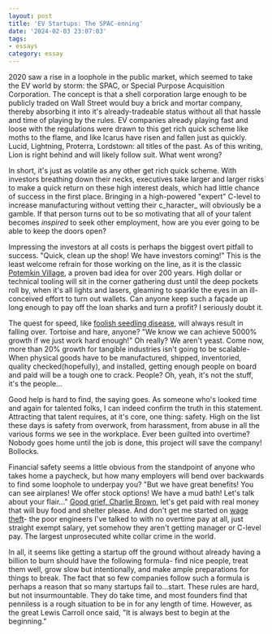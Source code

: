 ```yaml
---
layout: post
title: 'EV Startups: The SPAC-enning'
date: '2024-02-03 23:07:03'
tags:
- essays
category: essay
---
```


2020 saw a rise in a loophole in the public market, which seemed to take the EV world by storm: the SPAC, or Special Purpose Acquisition Corporation. The concept is that a shell corporation large enough to be publicly traded on Wall Street would buy a brick and mortar company, thereby absorbing it into it's already-tradeable status without all that hassle and time of playing by the rules. EV companies already playing fast and loose with the regulations were drawn to this get rich quick scheme like moths to the flame, and like Icarus have risen and fallen just as quickly. Lucid, Lightning, Proterra, Lordstown: all titles of the past. As of this writing, Lion is right behind and will likely follow suit. What went wrong?

In short, it's just as volatile as any other get rich quick scheme. With investors breathing down their necks, executives take larger and larger risks to make a quick return on these high interest deals, which had little chance of success in the first place. Bringing in a high-powered "expert" C-level to increase manufacturing without vetting their c_haracter_ will obviously be a gamble. If that person turns out to be so motivating that all of your talent becomes _inspired_ to seek other employment, how are you ever going to be able to keep the doors open?

Impressing the investors at all costs is perhaps the biggest overt pitfall to success. "Quick, clean up the shop! We have investors coming!" This is the least welcome refrain for those working on the line, as it is the classic [Potemkin Village](https://en.wikipedia.org/wiki/Potemkin_village), a proven bad idea for over 200 years. High dollar or technical tooling will sit in the corner gathering dust until the deep pockets roll by, when it's all lights and lasers, gleaming to sparkle the eyes in an ill-conceived effort to turn out wallets. Can anyone keep such a façade up long enough to pay off the loan sharks and turn a profit? I seriously doubt it.

The quest for speed, like [foolish seedling disease](https://en.wikipedia.org/wiki/Bakanae), will always result in falling over. Tortoise and hare, anyone? "We know we can achieve 5000% growth if we just work hard enough!" Oh really? We aren't yeast. Come now, more than 20% growth for tangible industries isn't going to be scalable- When physical goods have to be manufactured, shipped, inventoried, quality checked(hopefully), and installed, getting enough people on board and paid will be a tough one to crack. People? Oh, yeah, it's not the stuff, it's the people...

Good help is hard to find, the saying goes. As someone who's looked time and again for talented folks, I can indeed confirm the truth in this statement. Attracting that talent requires, at it's core, one thing: safety. High on the list these days is safety from overwork, from harassment, from abuse in all the various forms we see in the workplace. Ever been guilted into overtime? Nobody goes home until the job is done, this project will save the company! Bollocks.

Financial safety seems a little obvious from the standpoint of anyone who takes home a paycheck, but how many employers will bend over backwards to find some loophole to underpay you? "But we have great benefits! You can see airplanes! We offer stock options! We have a mud bath! Let's talk about your flair..." [Good grief, Charlie Brown](https://youtu.be/cQ-t4DhAfrs?si=ZmTcUBZGyPHbktoe&t=43), let's get paid with real money that will buy food and shelter please. And don't get me started on [wage theft](https://www.epi.org/publication/wage-theft-2021/)- the poor engineers I've talked to with no overtime pay at all, just straight exempt salary, yet somehow they aren't getting manager or C-level pay. The largest unprosecuted white collar crime in the world.

In all, it seems like getting a startup off the ground without already having a billion to burn should have the following formula- find nice people, treat them well, grow slow but intentionally, and make ample preparations for things to break. The fact that so few companies follow such a formula is perhaps a reason that so many startups fail to...start. These rules are hard, but not insurmountable. They do take time, and most founders find that penniless is a rough situation to be in for any length of time. However, as the great Lewis Carroll once said, "It is always best to begin at the beginning."

